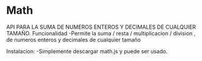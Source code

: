 # Math
API PARA LA SUMA DE NUMEROS ENTEROS Y DECIMALES DE CUALQUIER TAMAÑO.
Funcionalidad
  -Permite la suma / resta / multiplicacion / division , de numeros enteros y decimales de cualquier tamaño 

Instalacion:
  -Simplemente descargar math.js y puede ser usado.

